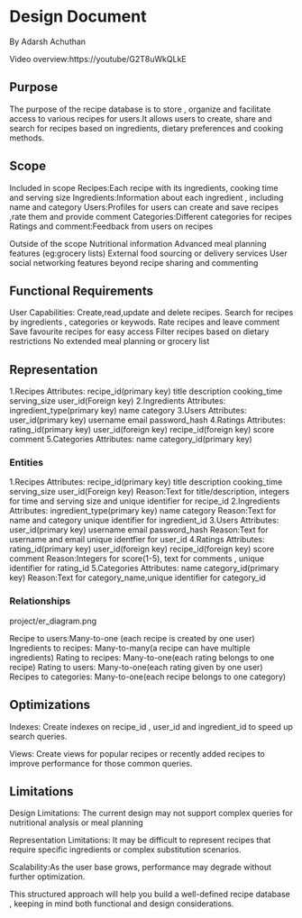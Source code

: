 # Design Document

By Adarsh Achuthan

Video overview:https://youtube/G2T8uWkQLkE

## Purpose
The purpose of the recipe database is to store , organize and facilitate
access to various recipes for users.It allows users to create, share
and search for recipes based on ingredients, dietary preferences
and cooking methods.
## Scope
Included in scope
Recipes:Each recipe with its ingredients, cooking time and serving size
Ingredients:Information about each ingredient , including name and category
Users:Profiles for users can create and save recipes ,rate them and provide comment
Categories:Different categories for recipes
Ratings and comment:Feedback from users on recipes

Outside of the scope
Nutritional information
Advanced meal planning features (eg:grocery lists)
External food sourcing or delivery services
User social networking features beyond recipe sharing and commenting

## Functional Requirements
User Capabilities:
Create,read,update and delete recipes.
Search for recipes by ingredients , categories or keywods.
Rate recipes and leave comment
Save favourite recipes for easy access
Filter recipes based on dietary restrictions
No extended meal planning or grocery list

## Representation
1.Recipes
Attributes:
recipe_id(primary key)
title
description
cooking_time
serving_size
user_id(Foreign key)
2.Ingredients
Attributes:
ingredient_type(primary key)
name
category
3.Users
Attributes:
user_id(primary key)
username
email
password_hash
4.Ratings
Attributes:
rating_id(primary key)
user_id(foreign key)
recipe_id(foreign key)
score
comment
5.Categories
Attributes:
name
category_id(primary key)

### Entities
1.Recipes
Attributes:
recipe_id(primary key)
title
description
cooking_time
serving_size
user_id(Foreign key)
Reason:Text for title/description, integers for time and serving size and unique identifier for recipe_id
2.Ingredients
Attributes:
ingredient_type(primary key)
name
category
Reason:Text for name and category unique identifier for ingredient_id
3.Users
Attributes:
user_id(primary key)
username
email
password_hash
Reason:Text for username and email unique identfier for user_id
4.Ratings
Attributes:
rating_id(primary key)
user_id(foreign key)
recipe_id(foreign key)
score
comment
Reason:Integers for score(1-5), text for comments , unique identifier for rating_id
5.Categories
Attributes:
name
category_id(primary key)
Reason:Text for category_name,unique identifier for category_id
### Relationships


project/er_diagram.png



Recipe to users:Many-to-one (each recipe is created by one user)
Ingredients to recipes: Many-to-many(a recipe can have multiple ingredients)
Rating to recipes: Many-to-one(each rating belongs to one recipe)
Rating to users: Many-to-one(each rating given by one user)
Recipes to categories: Many-to-one(each recipe belongs to one category)


## Optimizations
Indexes: Create indexes on recipe_id , user_id and ingredient_id to
speed up search queries.

Views: Create views for popular recipes or recently added recipes to
improve performance for those common queries.

## Limitations

Design Limitations: The current design may not support
complex queries for nutritional analysis or meal planning

Representation Limitations: It may be difficult to represent recipes
that require specific ingredients or complex substitution scenarios.

Scalability:As the user base grows, performance may degrade without
further optimization.

This structured approach will help you build a well-defined recipe database ,
keeping in mind both functional and design considerations.
